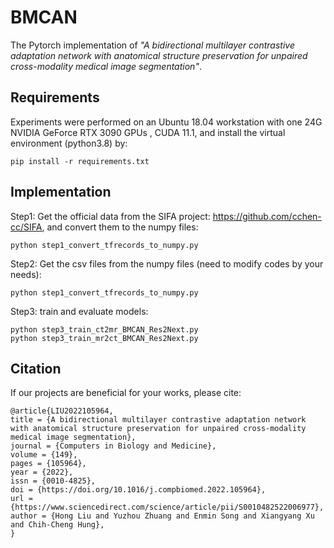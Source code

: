 # BMCAN
The Pytorch implementation of *"A bidirectional multilayer contrastive adaptation network with anatomical structure preservation for unpaired cross-modality medical image segmentation"*.




## Requirements

Experiments were performed on an Ubuntu 18.04 workstation with one 24G NVIDIA GeForce RTX 3090 GPUs , CUDA 11.1, and install the virtual environment (python3.8) by:

```
pip install -r requirements.txt
```



## Implementation

Step1: Get the official data from the SIFA project: https://github.com/cchen-cc/SIFA, and convert them to the numpy files:

```
python step1_convert_tfrecords_to_numpy.py
```

Step2: Get the csv files from the numpy files (need to modify codes by your needs):

```
python step1_convert_tfrecords_to_numpy.py
```

Step3: train and evaluate models:

```
python step3_train_ct2mr_BMCAN_Res2Next.py
python step3_train_mr2ct_BMCAN_Res2Next.py
```



## Citation

If our projects are beneficial for your works, please cite:

```
@article{LIU2022105964,
title = {A bidirectional multilayer contrastive adaptation network with anatomical structure preservation for unpaired cross-modality medical image segmentation},
journal = {Computers in Biology and Medicine},
volume = {149},
pages = {105964},
year = {2022},
issn = {0010-4825},
doi = {https://doi.org/10.1016/j.compbiomed.2022.105964},
url = {https://www.sciencedirect.com/science/article/pii/S0010482522006977},
author = {Hong Liu and Yuzhou Zhuang and Enmin Song and Xiangyang Xu and Chih-Cheng Hung},
}
```

